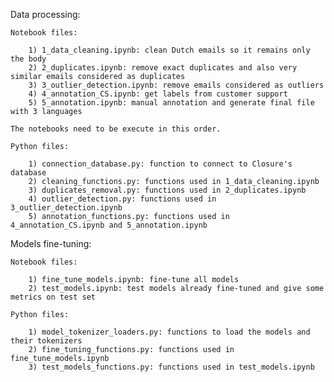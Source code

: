 Data processing:

    Notebook files:

        1) 1_data_cleaning.ipynb: clean Dutch emails so it remains only the body
        2) 2_duplicates.ipynb: remove exact duplicates and also very similar emails considered as duplicates
        3) 3_outlier_detection.ipynb: remove emails considered as outliers
        4) 4_annotation_CS.ipynb: get labels from customer support
        5) 5_annotation.ipynb: manual annotation and generate final file with 3 languages

    The notebooks need to be execute in this order.
    
    Python files:

        1) connection_database.py: function to connect to Closure's database
        2) cleaning_functions.py: functions used in 1_data_cleaning.ipynb
        3) duplicates_removal.py: functions used in 2_duplicates.ipynb
        4) outlier_detection.py: functions used in 3_outlier_detection.ipynb
        5) annotation_functions.py: functions used in 4_annotation_CS.ipynb and 5_annotation.ipynb

    
Models fine-tuning:

    Notebook files:
        
        1) fine_tune_models.ipynb: fine-tune all models
        2) test_models.ipynb: test models already fine-tuned and give some metrics on test set
        
    Python files:
            
        1) model_tokenizer_loaders.py: functions to load the models and their tokenizers
        2) fine_tuning_functions.py: functions used in fine_tune_models.ipynb
        3) test_models_functions.py: functions used in test_models.ipynb
